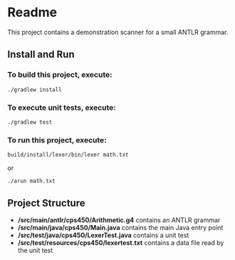 # Readme

This project contains a demonstration scanner for a small ANTLR grammar.

## Install and Run

### To build this project, execute:

```
./gradlew install
```

### To execute unit tests, execute:

```
./gradlew test
```

### To run this project, execute:

```
build/install/lexer/bin/lexer math.txt
```
or 
```
./arun math.txt
```

## Project Structure

* **/src/main/antlr/cps450/Arithmetic.g4** contains an ANTLR grammar
* **/src/main/java/cps450/Main.java** contains the main Java entry point
* **/src/test/java/cps450/LexerTest.java** contains a unit test
* **/src/test/resources/cps450/lexertest.txt** contains a data file read by the unit test

